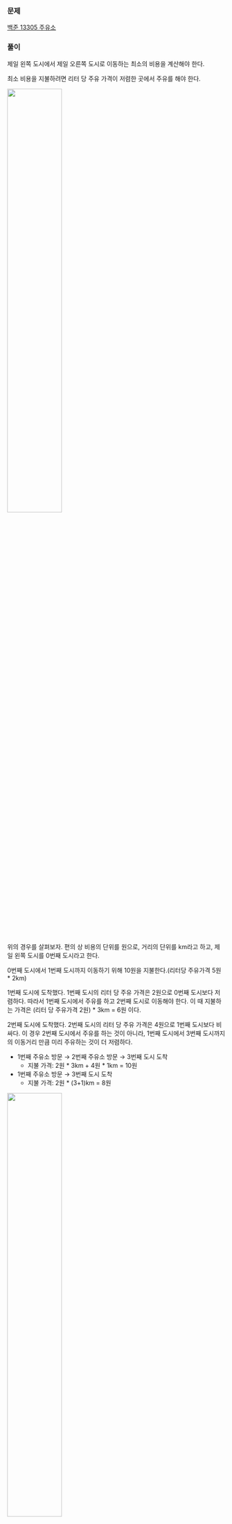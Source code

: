 ### 문제
[백준 13305 주유소](https://www.acmicpc.net/problem/13305)  

### 풀이  
제일 왼쪽 도시에서 제일 오른쪽 도시로 이동하는 최소의 비용을 계산해야 한다.  

최소 비용을 지불하려면 리터 당 주유 가격이 저렴한 곳에서 주유를 해야 한다.    

<img width="50%" src="https://github.com/KDW999/ssafy-algo-study/assets/68316096/4f0ec676-ff4b-4fb8-9043-f4cec1c76f99"/>  

위의 경우를 살펴보자. 편의 상 비용의 단위를 원으로, 거리의 단위를 km라고 하고, 제일 왼쪽 도시를 0번째 도시라고 한다.  

0번째 도시에서 1번째 도시까지 이동하기 위해 10원을 지불한다.(리터당 주유가격 5원 * 2km)  

1번째 도시에 도착했다. 1번째 도시의 리터 당 주유 가격은 2원으로 0번째 도시보다 저렴하다. 따라서 1번째 도시에서 주유를 하고 2번째 도시로 이동해야 한다. 이 때 지불하는 가격은 (리터 당 주유가격 2원) * 3km = 6원 이다.  

2번째 도시에 도착했다. 2번째 도시의 리터 당 주유 가격은 4원으로 1번째 도시보다 비싸다. 이 경우 2번째 도시에서 주유를 하는 것이 아니라, 1번째 도시에서 3번째 도시까지의 이동거리 만큼 미리 주유하는 것이 더 저렴하다.  

- 1번째 주유소 방문 → 2번째 주유소 방문 → 3번째 도시 도착  
    - 지불 가격: 2원 * 3km + 4원 * 1km = 10원  
- 1번째 주유소 방문 → 3번째 도시 도착  
    - 지불 가격: 2원 * (3+1)km = 8원
<img width="50%" src="https://github.com/KDW999/ssafy-algo-study/assets/68316096/27e9abf0-1b82-4988-8291-48cc657865e5"/>

2원*(3+1)km = 2원 * 3km + 2원 * 1km다. 따라서, 3번째 도시에서의 리터 당 가격을 2원으로 바꾸어도 동일한 결과가 나온다.  

즉, 주유소의 리터 당 가격을 배열로 입력받을 때 이전 값과 비교하여 더 작은 값을 배열에 저장한다.  

<img width="50%" src="https://github.com/KDW999/ssafy-algo-study/assets/68316096/9b7fc17f-b0e0-4873-ad02-a6f328a85d06"/>  

도시 별 주유 가격과 거리를 곱하여 더한다.

### 유의사항  
*도시 개수를 나타내는 정수 N(2≤N≤100,000)*

*1≤ 제일 왼쪽 도시부터 제일 오른쪽 도시까지의 거리 ≤1,000,000,000*

*1≤ 리터당 가격 ≤ 1,000,000,000*

*int형은 4바이트, 데이터 표현 범위(-2,147,483,648~2,147,483,647)*

리터당 주유 가격 배열, 도로 길이 배열은 int형 데이터 표현 범위에 포함되기 때문에 int 형으로 선언해도 된다.

그러나 이동 최소 비용(answer)은 *리터당 주유 가격*과 *도로 길이*를 곱한 값이므로 long 타입으로 선언해야 한다. 그리고 *두 값*을 곱할 때 long으로 형변환 한 후 곱해야 한다.  

### 코드  
```java
import java.io.BufferedReader;
import java.io.BufferedWriter;
import java.io.IOException;
import java.io.InputStreamReader;
import java.io.OutputStreamWriter;
import java.util.StringTokenizer;

public class Main {

    public static void main(String[] args) throws IOException {
        StringTokenizer st;
        BufferedReader br = new BufferedReader(new InputStreamReader(System.in));
        BufferedWriter bw = new BufferedWriter(new OutputStreamWriter(System.out));
        
				// 입력받기
        int N = Integer.parseInt(br.readLine());
        int[] cost = new int[N];   // i번째 도시의 리터당 가격
        int[] dist = new int[N-1]; // i번째, i+1번째 도시를 연결하는 도로의 길이
        st = new StringTokenizer(br.readLine());
        for(int i=0;i<N-1;i++){
            dist[i] = Integer.parseInt(st.nextToken());
        }
        st = new StringTokenizer(br.readLine());
        for(int i=0;i<N;i++){
						// i번째 도시와 i-1번째 도시의 리터 당 주유 가격을 비교해서 더 적은 값을 cost에 저장함
            int input = Integer.parseInt(st.nextToken());
            if (i==0) cost[i] = input;
            else cost[i] = Math.min(cost[i-1], input);
        }
				
				// 제일 오른쪽 도시로 이동하는 최소 비용 계산
        long answer = 0;
        for(int i=0;i<N-1;i++){
						// overflow 예방을 위한 형변환
            answer += (long)cost[i]*(long)dist[i];
        }
				
				// 출력하기
        bw.write(String.valueOf(answer)+"\n");
        bw.flush();
        bw.close();
    }
}
